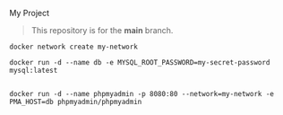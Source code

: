 My Project

> This repository is for the **main** branch.
```
docker network create my-network

docker run -d --name db -e MYSQL_ROOT_PASSWORD=my-secret-password mysql:latest


docker run -d --name phpmyadmin -p 8080:80 --network=my-network -e PMA_HOST=db phpmyadmin/phpmyadmin
```
